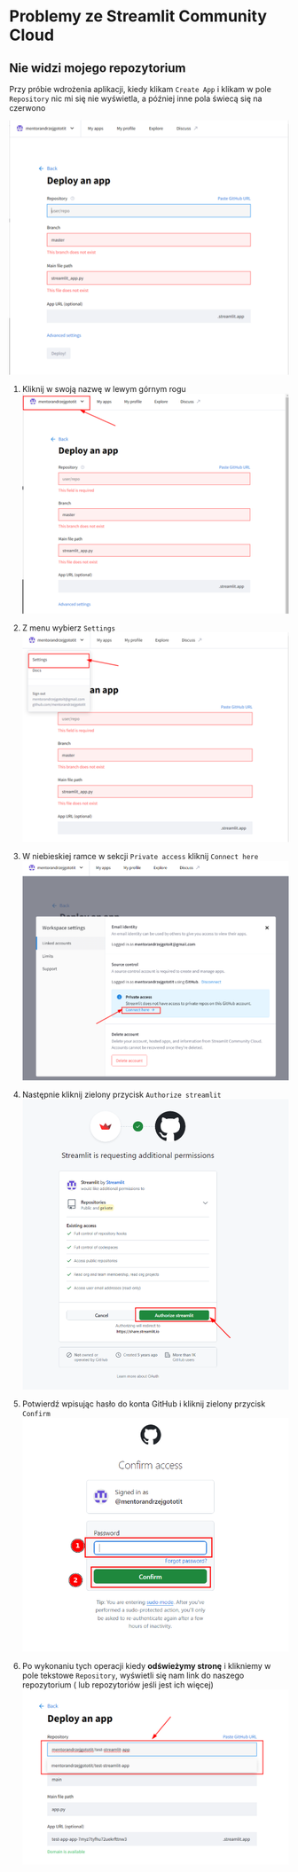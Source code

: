 # **Problemy ze Streamlit Community Cloud**

## **Nie widzi mojego repozytorium**

Przy próbie wdrożenia aplikacji, kiedy klikam `Create App` i klikam w pole `Repository` nic mi się nie wyświetla, a później
inne pola świecą się na czerwono

![](./assets/streamlit_community_cloud__cant_select_repository.png)


1. Kliknij w swoją nazwę w lewym górnym rogu
![](./assets/streamlit_community_cloud__cant_select_repository__solution_step_1.png)

1. Z menu wybierz `Settings`
![](./assets/streamlit_community_cloud__cant_select_repository__solution_step_2.png)

1. W niebieskiej ramce w sekcji `Private access` kliknij `Connect here`
![](./assets/streamlit_community_cloud__cant_select_repository__solution_step_3.png)

1. Następnie kliknij zielony przycisk `Authorize streamlit`
![](./assets/streamlit_community_cloud__cant_select_repository__solution_step_4.png)

1. Potwierdź wpisując hasło do konta GitHub i kliknij zielony przycisk `Confirm`
![](./assets/streamlit_community_cloud__cant_select_repository__solution_step_5.png)

1. Po wykonaniu tych operacji kiedy **odświeżymy stronę** i klikniemy w pole tekstowe `Repository`, wyświetli się nam link do naszego repozytorium ( lub repozytoriów jeśli jest
ich więcej)
![](./assets/streamlit_community_cloud__cant_select_repository__solution_step_6.png)